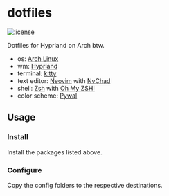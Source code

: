 # dotfiles

[![license](https://custom-icon-badges.demolab.com/github/license/brckd/dotfiles?logo=law)](LICENSE.md)

Dotfiles for Hyprland on Arch btw.

- os: [Arch Linux](https://archlinux.org)
- wm: [Hyprland](https://hyprland.org)
- terminal: [kitty](https://sw.kovidgoyal.net/kitty)
- text editor: [Neovim](https://neovim.io) with [NvChad](https://nvchad.com)
- shell: [Zsh](https://wiki.archlinux.org/title/Zsh) with [Oh My ZSH!](https://ohmyz.sh)
- color scheme: [Pywal](https://github.com/dylanaraps/pywal)

## Usage

### Install

Install the packages listed above.

### Configure

Copy the config folders to the respective destinations.
